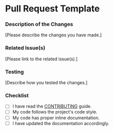 # Pull Request Template

### Description of the Changes
[Please describe the changes you have made.]

### Related Issue(s)
[Please link to the related issue(s).]

### Testing
[Describe how you tested the changes.]

### Checklist
- [ ] I have read the [CONTRIBUTING](../CONTRIBUTING.md) guide.
- [ ] My code follows the project's code style.
- [ ] My code has proper inline documentation.
- [ ] I have updated the documentation accordingly.
